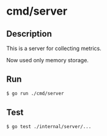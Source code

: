 # cmd/server

## Description

This is a server for collecting metrics. 

Now used only memory storage.

## Run

```bash
$ go run ./cmd/server
```

## Test

```bash
$ go test ./internal/server/...
```